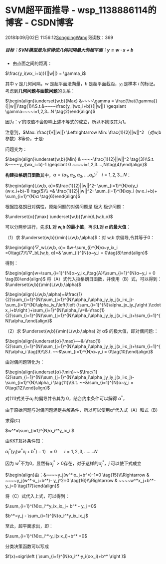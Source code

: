 # SVM超平面推导 - wsp_1138886114的博客 - CSDN博客





2018年09月02日 11:56:12[SongpingWang](https://me.csdn.net/wsp_1138886114)阅读数：369








##### 目标：SVM模型是为求得使几何间隔最大的超平面：$y = w·x+b$
- 由点面之间的距离：


$\frac{y_i(wx_i+b)}{||w||} = \gamma_i$

其中 $γ$ 是几何间隔，$w$ 是超平面法向量，$b$ 是超平面截距，$y_i$ 是样本 $i$ 的标记。
考虑到**几何问题与函数问题**的关系： 


$\begin{align}\underset{w,b}{Max}  &~~~~\gamma  = \frac{\hat{\gamma}}{||w||}\tag{1}\\S.t.&~~~~\frac{y_i(wx_i+b)}{||w||} \geqslant \gamma~~~~i=1,2,3...N \tag{2}\end{align}$

因为：$\hat{\gamma}$ 的取值不会影响上述不等式的成立，所以不妨取其为1。 

注意到，$Max:  \frac{1}{||w||}	 \Leftrightarrow  Min: \frac{1}{2}||w||^2	（对w,b参数）$等价，于是:  

问题变为： 


$\begin{align}\underset{w,b}{Min} & ~~~~\frac{1}{2}||w||^2	\tag{3}\\S.t. &~~~~y_i(wx_i+b)-1 \geqslant  0	~~~~i=1,2,3….,N\tag{4}\end{align}$

**构建拉格朗日函数**其中，$\alpha=(α_1,α_2,α_3,....α_i,)^T ~~~ i=1,2,3...N$：  


$\begin{align}L(w,b, α)=&\frac{1}{2}||w||^2- \sum_{i=1}^{N}α(y_i (w·x_i+b)-1)  \tag{5}\\		=& \frac{1}{2}||w||^2-  \sum_{i=1}^{N}αy_i (w·x_i+b)+ \sum_{i=1}^{N}α  \tag{6}\end{align}$

根据拉格朗日对偶性，原始问题的对偶问题是 极大 极少问题： 


$\underset{α}{\max} \underset{w,b}{\min}L(w,b,α)$

可以分两步进行，先求**L 对 w,b 的最小值**，再求**L对 $α$ 的最大值**：

（1）求 $\underset{w,b}{\min}L(w,b,\alpha)$：对 w,b 求偏导,令其等于0：  


$\begin{align}▽_wL(w,b, α)= &w-\sum_{i}^{N}α~y_ix_i =0\tag{7}\\▽_bL(w,b, α)=& \sum_{i}^{N}α~y_i = 0\tag{8}\end{align}$

得到： 


$\begin{align}w=\sum_{i=1}^{N}α~y_ix_i\tag{A}\\\sum_{i=1}^{N}α~y_i = 0	\tag{B}\end{align}$
将（A）式代入拉格朗日函数，并使用（B）式，可以得到：$\underset{w,b}{\min}L(w,b,\alpha)$


$\begin{align}L(w,b,\alpha)=&\frac{1}{2}\sum_{i=1}^{N}\sum_{j=1}^{N}\alpha_i\alpha_jy_iy_j(x_i·x_j)-\sum_{i=1}^{N}\alpha_iy_i\left(\left (\sum_{i=1}^{N}\alpha_jx_jy_j\right )\cdot x_i+b\right )+\sum_{i=1}^{N}\alpha_i\\=&-\frac{1}{2}\sum_{i=1}^{N}\sum_{j=1}^{N}\alpha_i\alpha_jy_iy_j(x_i·x_j)+\sum_{i=1}^{N}\alpha_i\end{align}$

（2）求 $\underset{w,b}{\min}L(w,b,\alpha) 对 α$ 的极大值，即对偶问题:： 


$\begin{align}\underset{α}{\max}~~&-\frac{1}{2}\sum_{i=1}^{N}\sum_{j=1}^{N}\alpha_i\alpha_jy_iy_j(x_i·x_j)+\sum_{i=1}^{N}\alpha_i \tag{9}\\S.t. ~~&\sum_{i=1}^{N}α~y_i = 0\tag{10}\end{align}$

由对偶问题转化为： 


$\begin{align}\underset{α}{\min}~~&\frac{1}{2}\sum_{i=1}^{N}\sum_{j=1}^{N}\alpha_i\alpha_jy_iy_j(x_i·x_j)-\sum_{i=1}^{N}\alpha_i \tag{11}\\S.t. ~~&\sum_{i=1}^{N}α~y_i = 0\tag{12}\end{align}$

对(11)式关于$α_i$ 的偏导并令其为 0，结合约束条件可以解得 $α^*$， 

由于原始问题与对偶问题满足共解条件，所以可以使用α*代入式（A）和式（B） 

求得(C) 


$w^*=\sum_{i=1}^{N}α_i^*y_ix_i	$

由KKT互补条件知： 


$α_i^*(y_i (w^*x_i+b^*)-1）=0	~~~~~~i=1,2,3,……..N$

因为 $w^*$不为0，显然有$α_j^*>0$存在，对于这样的$α_j^*$，$j$ 可以使下式成立 


$\begin{align}由：&~~~~y_j(w^*·x_j+b^*)-1=0 \tag{15}\\\Rightarrow & ~~~~y_j(w^*·x_j+b^*)- y_j^2=0 \tag{16}\\\Rightarrow & ~~~~w^*x_j+b^*- y_j=0 \tag{17}\end{align}$

将（C）式代入上式，可以得到： 


$\sum_{i=1}^{N}α_i^*y_ix_ix_j+ b^* - y_j =0$


$b^*=y_j - \sum_{i=1}^{N}α_i^*y_ix_ix_j$

至此，超平面求出，即： 


$\sum_{i=1}^{N}α_i^*·y_i(x·x_i)+b^* =0$

分类决策函数可以写成 


$f(x)=sign\left ( \sum_{i=1}^{N}α_i^*·y_i(x·x_i)+b^*  \right )$





